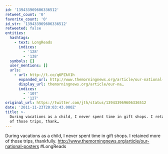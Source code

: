 ```yaml
---
id: '139433969606336512'
retweet_count: '0'
favorite_count: '0'
id_str: '139433969606336512'
retweeted: false
entities:
  hashtags:
    - text: LongReads
      indices:
        - '128'
        - '138'
  symbols: []
  user_mentions: []
  urls:
    - url: http://t.co/q6PZkV1h
      expanded_url: http://www.themorningnews.org/article/our-national-posters
      display_url: themorningnews.org/article/our-na…
      indices:
        - '107'
        - '127'
original_url: https://twitter.com/jth/status/139433969606336512
date: '2011-11-23T20:03:43.000Z'
title: >-
  During vacations as a child, I never spent time in gift shops. I retained more
  of those trips, thank…
---
```


During vacations as a child, I never spent time in gift shops. I retained more of those trips, thankfully. http://www.themorningnews.org/article/our-national-posters #LongReads